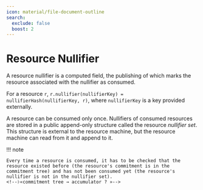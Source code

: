 ```yaml
---
icon: material/file-document-outline
search:
  exclude: false
  boost: 2
---
```


# Resource Nullifier

A resource nullifier is a computed field, the publishing of which marks the resource associated with the nullifier as consumed.

For a resource `r`, `r.nullifier(nullifierKey) = nullifierHash(nullifierKey, r)`, where `nullifierKey` is a key provided externally.
<!--ᚦ«how is the nullifierKey related to the resource, e.g.,  1:1/1:many/many:1 ? »-->

A resource can be consumed only once. Nullifiers of consumed resources are stored in a public append-only structure called the resource *nullifier set*. This structure is external to the resource machine, but the resource machine can read from it and append to it.
<!--ᚦ«link to nullifier set»-->
<!--ᚦ«How does consumption "directly" imply addition to the nullifier set?»-->
<!--ᚦ«"but the resource machine can read from it and append to it."
How does it append to it (and is stateless at the same time)?
»-->

!!! note

    Every time a resource is consumed, it has to be checked that the resource existed before (the resource's commitment is in the commitment tree) and has not been consumed yet (the resource's nullifier is not in the nullifier set).
    <!--ᚦ«commitment tree → accumulator ? »-->


